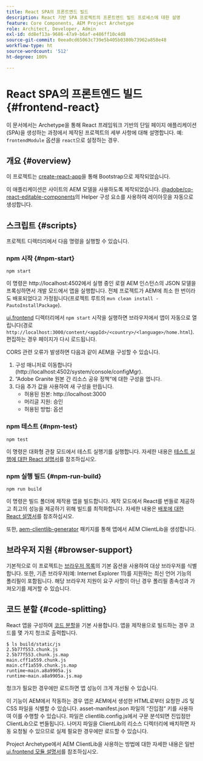 ```yaml
---
title: React SPA의 프론트엔드 빌드
description: React 기반 SPA 프로젝트의 프론트엔드 빌드 프로세스에 대한 설명
feature: Core Components, AEM Project Archetype
role: Architect, Developer, Admin
exl-id: dd8ef13a-9686-47a9-b6af-e486ff10c4d8
source-git-commit: 0eea0cd65063c739e5b405b0380b73962a858e48
workflow-type: ht
source-wordcount: '512'
ht-degree: 100%

---
```


# React SPA의 프론트엔드 빌드 {#frontend-react}

이 문서에서는 Archetype을 통해 React 프레임워크 기반의 단일 페이지 애플리케이션(SPA)을 생성하는 과정에서 제작된 프로젝트의 세부 사항에 대해 설명합니다. 예: `frontendModule` 옵션을 `react`으로 설정하는 경우.

## 개요 {#overview}

이 프로젝트는 [create-react-app](https://github.com/facebook/create-react-app)을 통해 Bootstrap으로 제작되었습니다.

이 애플리케이션은 사이트의 AEM 모델을 사용하도록 제작되었습니다. [@adobe/cq-react-editable-components](https://www.npmjs.com/package/@adobe/aem-react-editable-components)의 Helper 구성 요소를 사용하여 레이아웃을 자동으로 생성합니다.

## 스크립트 {#scripts}

프로젝트 디렉터리에서 다음 명령을 실행할 수 있습니다.

### npm 시작 {#npm-start}

```shell
npm start
```

이 명령은 http://localhost:4502에서 실행 중인 로컬 AEM 인스턴스의 JSON 모델을 프록싱하면서 개발 모드에서 앱을 실행합니다. 전체 프로젝트가 AEM에 최소 한 번이라도 배포되었다고 가정됩니다(프로젝트 루트의 `mvn clean install -PautoInstallPackage`).

[ui.frontend](uifrontend.md) 디렉터리에서 `npm start` 시작을 실행하면 브라우저에서 앱이 자동으로 열립니다(경로 `http://localhost:3000/content/<appId>/<country>/<language>/home.html`). 편집하는 경우 페이지가 다시 로드됩니다.

CORS 관련 오류가 발생하면 다음과 같이 AEM을 구성할 수 있습니다.

1. 구성 매니저로 이동합니다(http://localhost:4502/system/console/configMgr).
1. “Adobe Granite 원본 간 리소스 공유 정책“에 대한 구성을 엽니다.
1. 다음 추가 값을 사용하여 새 구성을 만듭니다.
   * 허용된 원본: http://localhost:3000
   * 머리글 지원: 승인
   * 허용된 방법: 옵션

### npm 테스트 {#npm-test}

```shell
npm test
```

이 명령은 대화형 관찰 모드에서 테스트 실행기를 실행합니다. 자세한 내용은 [테스트 실행에 대한 React 설명서](https://facebook.github.io/create-react-app/docs/running-tests)를 참조하십시오.

### npm 실행 빌드 {#npm-run-build}

```shell
npm run build
```

이 명령은 빌드 폴더에 제작용 앱을 빌드합니다. 제작 모드에서 React를 번들로 제공하고 최고의 성능을 제공하기 위해 빌드를 최적화합니다. 자세한 내용은 [배포에 대한 React 설명서](https://facebook.github.io/create-react-app/docs/deployment)를 참조하십시오.

또한, [aem-clientlib-generator](https://github.com/wcm-io-frontend/aem-clientlib-generator) 패키지를 통해 앱에서 AEM ClientLib을 생성합니다.

## 브라우저 지원 {#browser-support}

기본적으로 이 프로젝트는 [브라우저 목록](https://github.com/browserslist/browserslist)의 기본 옵션을 사용하여 대상 브라우저를 식별합니다. 또한, 기존 브라우저(예: Internet Explorer 11)를 지원하는 최신 언어 기능의 폴리필이 포함됩니다. 해당 브라우저 지원이 요구 사항이 아닌 경우 폴리필 종속성과 가져오기를 제거할 수 있습니다.

## 코드 분할 {#code-splitting}

React 앱을 구성하여 [코드 분할](https://webpack.js.org/guides/code-splitting)을 기본 사용합니다. 앱을 제작용으로 빌드하는 경우 코드를 몇 가지 청크로 출력합니다.

```shell
$ ls build/static/js
2.5b77f553.chunk.js
2.5b77f553.chunk.js.map
main.cff1a559.chunk.js
main.cff1a559.chunk.js.map
runtime~main.a8a9905a.js
runtime~main.a8a9905a.js.map
```

청크가 필요한 경우에만 로드하면 앱 성능이 크게 개선될 수 있습니다.

이 기능이 AEM에서 작동하는 경우 앱은 AEM에서 생성한 HTML로부터 요청한 JS 및 CSS 파일을 식별할 수 있습니다. asset-manifest.json 파일의 “진입점“ 키를 사용하여 이를 수행할 수 있습니다. 파일은 clientlib.config.js에서 구문 분석되면 진입점만 ClientLib으로 번들됩니다. 나머지 파일을 ClientLib의 리소스 디렉터리에 배치하면 자동 요청될 수 있으므로 실제 필요한 경우에만 로드할 수 있습니다.

Project Archetype에서 AEM ClientLib을 사용하는 방법에 대한 자세한 내용은 일반 [ui.frontend 모듈 설명서](uifrontend.md#clientlibs)를 참조하십시오.
